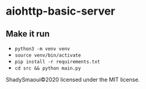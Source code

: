 # aiohttp-basic-server

## Make it run
- `python3 -m venv venv`
- `source venv/bin/activate`
- `pip install -r requirements.txt`
- `cd src && python main.py`

ShadySmaoui©2020 licensed under the MIT license.


